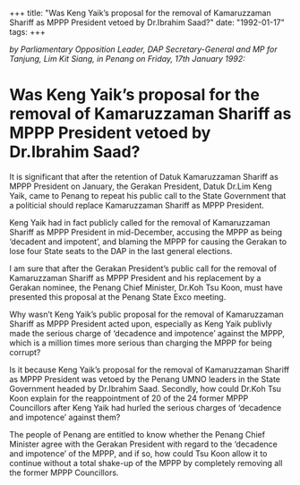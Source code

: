 +++ 
title: "Was Keng Yaik’s proposal for the removal of Kamaruzzaman Shariff as MPPP President vetoed by Dr.Ibrahim Saad?"
date: "1992-01-17"
tags:
+++

_by Parliamentary Opposition Leader, DAP Secretary-General and MP for Tanjung, Lim Kit Siang, in Penang on Friday, 17th January 1992:_

# Was Keng Yaik’s proposal for the removal of Kamaruzzaman Shariff as MPPP President vetoed by Dr.Ibrahim Saad?

It is significant that after the retention of Datuk Kamaruzzaman Shariff as MPPP President on January, the Gerakan President, Datuk Dr.Lim Keng Yaik, came to Penang to repeat his public call to the State Government that a politicial should replace Kamaruzzaman Shariff as MPPP President.</u>

Keng Yaik had in fact publicly called for the removal of Kamaruzzaman Shariff as MPPP President in mid-December, accusing the MPPP as being ‘decadent and impotent’, and blaming the MPPP for causing the Gerakan to lose four State seats to the DAP in the last general elections.

I am sure that after the Gerakan President’s public call for the removal of Kamaruzzaman Shariff as MPPP President and his replacement by a Gerakan nominee, the Penang Chief Minister, Dr.Koh Tsu Koon, must have presented this proposal at the Penang State Exco meeting.

Why wasn’t Keng Yaik’s public proposal for the removal of Kamaruzzaman Shariff as MPPP President acted upon, especially as Keng Yaik publivly made the serious charge of ‘decadence and impotence’ against the MPPP, which is a million times more serious than charging the MPPP for being corrupt?

Is it because Keng Yaik’s proposal for the removal of Kamaruzzaman Shariff as MPPP President was vetoed by the Penang UMNO leaders in the State Government headed by Dr.Ibrahim Saad.
Secondly, how could Dr.Koh Tsu Koon explain for the reappointment of 20 of the 24 former MPPP 
Councillors after Keng Yaik had hurled the serious charges of ‘decadence and impotence’ against them?

The people of Penang are entitled to know whether the Penang Chief Minister agree with the Gerakan President with regard to the ‘decadence and impotence’ of the MPPP, and if so, how could Tsu Koon allow it to continue without a total shake-up of the MPPP by completely removing all the former MPPP Councillors.
 
